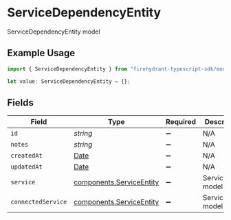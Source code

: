 # ServiceDependencyEntity

ServiceDependencyEntity model

## Example Usage

```typescript
import { ServiceDependencyEntity } from "firehydrant-typescript-sdk/models/components";

let value: ServiceDependencyEntity = {};
```

## Fields

| Field                                                                                         | Type                                                                                          | Required                                                                                      | Description                                                                                   |
| --------------------------------------------------------------------------------------------- | --------------------------------------------------------------------------------------------- | --------------------------------------------------------------------------------------------- | --------------------------------------------------------------------------------------------- |
| `id`                                                                                          | *string*                                                                                      | :heavy_minus_sign:                                                                            | N/A                                                                                           |
| `notes`                                                                                       | *string*                                                                                      | :heavy_minus_sign:                                                                            | N/A                                                                                           |
| `createdAt`                                                                                   | [Date](https://developer.mozilla.org/en-US/docs/Web/JavaScript/Reference/Global_Objects/Date) | :heavy_minus_sign:                                                                            | N/A                                                                                           |
| `updatedAt`                                                                                   | [Date](https://developer.mozilla.org/en-US/docs/Web/JavaScript/Reference/Global_Objects/Date) | :heavy_minus_sign:                                                                            | N/A                                                                                           |
| `service`                                                                                     | [components.ServiceEntity](../../models/components/serviceentity.md)                          | :heavy_minus_sign:                                                                            | ServiceEntity model                                                                           |
| `connectedService`                                                                            | [components.ServiceEntity](../../models/components/serviceentity.md)                          | :heavy_minus_sign:                                                                            | ServiceEntity model                                                                           |